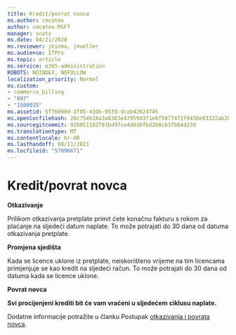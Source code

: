 ```yaml
---
title: Kredit/povrat novca
ms.author: cmcatee
author: cmcatee-MSFT
manager: scotv
ms.date: 04/21/2020
ms.reviewer: jkinma, jmueller
ms.audience: ITPro
ms.topic: article
ms.service: o365-administration
ROBOTS: NOINDEX, NOFOLLOW
localization_priority: Normal
ms.custom:
- commerce_billing
- "897"
- "1500035"
ms.assetid: 5f76890d-3f85-430b-95fd-dcab42624745
ms.openlocfilehash: 28c754610a3a8363e47959d3f1e6f5077472f9430e93322ab20cba2ad0ac7390
ms.sourcegitcommit: 920051182781bd97ce4d4d6fbd268cb37b84d239
ms.translationtype: MT
ms.contentlocale: hr-HR
ms.lasthandoff: 08/11/2021
ms.locfileid: "57896671"
---
```

# <a name="creditrefund"></a>Kredit/povrat novca

**Otkazivanje**
  
Prilikom otkazivanja pretplate primit ćete konačnu fakturu s rokom za plaćanje na sljedeći datum naplate. To može potrajati do 30 dana od datuma otkazivanja pretplate.
  
**Promjena sjedišta**
  
Kada se licence uklone iz pretplate, neiskorišteno vrijeme na tim licencama primjenjuje se kao kredit na sljedeći račun. To može potrajati do 30 dana od datuma kada se licence uklone.

**Povrat novca**

**Svi procijenjeni krediti bit će vam vraćeni u sljedećem ciklusu naplate.**

Dodatne informacije potražite u članku Postupak [otkazivanja i povrata novca](https://docs.microsoft.com/microsoft-365/commerce/subscriptions/cancel-your-subscription). 
